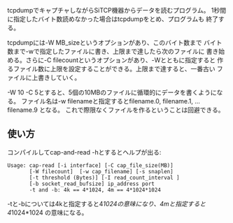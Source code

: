 tcpdumpでキャプチャしながらSiTCP機器からデータを読むプログラム。
1秒間に指定したバイト数読めなかった場合はtcpdumpをとめ、プログラムも
終了する。

tcpdumpには-W MB_sizeというオプションがあり、このバイト数まで
バイト数まで-wで指定したファイルに書き、上限まで達したら次のファイルに
書き始める。さらに-C filecountというオプションがあり、-Wとともに指定すると
作るファイル数に上限を設定することができる。上限まで達すると、一番古い
ファイルに上書きしていく。

-W 10 -C 5とすると、5個の10MBのファイルに循環的にデータを書くようになる。
ファイル名は-w filenameと指定するとfilename.0, filename.1, ... filename.9
となる。
これで際限なくファイルを作るということは回避できる。

## 使い方

コンパイルしてcap-and-read -hとするとヘルプが出る:

    Usage: cap-read [-i interface] [-C cap_file_size(MB)]
           [-W filecount]  [-w cap_filename] [-s snaplen]
           [-t threshold (Bytes)] [-I read_count_interval ]
           [-b socket_read_bufsize] ip_address port
           -t and -b: 4k == 4*1024, 4m == 4*1024*1024

-tと-bについては4kと指定すると4*1024の意味になり、4mと指定すると4*1024*1024
の意味になる。
